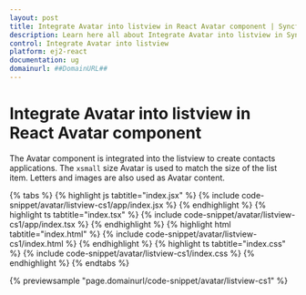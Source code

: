 ```yaml
---
layout: post
title: Integrate Avatar into listview in React Avatar component | Syncfusion
description: Learn here all about Integrate Avatar into listview in Syncfusion React Avatar component of Syncfusion Essential JS 2 and more.
control: Integrate Avatar into listview 
platform: ej2-react
documentation: ug
domainurl: ##DomainURL##
---
```


# Integrate Avatar into listview in React Avatar component

The Avatar component is integrated into the listview to create contacts applications. The `xsmall` size Avatar is used to match the size of the list item. Letters and images are also used as Avatar content.

{% tabs %}
{% highlight js tabtitle="index.jsx" %}
{% include code-snippet/avatar/listview-cs1/app/index.jsx %}
{% endhighlight %}
{% highlight ts tabtitle="index.tsx" %}
{% include code-snippet/avatar/listview-cs1/app/index.tsx %}
{% endhighlight %}
{% highlight html tabtitle="index.html" %}
{% include code-snippet/avatar/listview-cs1/index.html %}
{% endhighlight %}
{% highlight ts tabtitle="index.css" %}
{% include code-snippet/avatar/listview-cs1/index.css %}
{% endhighlight %}
{% endtabs %}

 {% previewsample "page.domainurl/code-snippet/avatar/listview-cs1" %}
